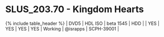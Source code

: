 # SLUS_203.70 - Kingdom Hearts

{% include table_header %}
| DVD5 | HDL ISO | beta 1545 | HDD |  | YES | YES | YES | YES | Working | @israpps | SCPH-39001 |  

